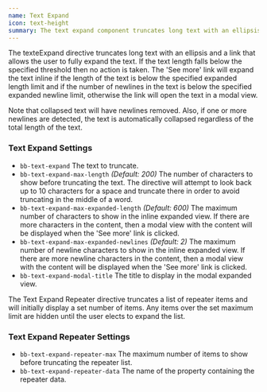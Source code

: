 ```yaml
---
name: Text Expand
icon: text-height
summary: The text expand component truncates long text with an ellipsis and a link that users can click to expand the text.
---
```


The texteExpand directive truncates long text with an ellipsis and a link that allows the user to fully expand the text. If the text length falls below the specified threshold then no action is taken. The 'See more' link will expand the text inline if the length of the text is below the specified expanded length limit and if the number of newlines in the text is below the specified expanded newline limit, otherwise the link will open the text in a modal view.

Note that collapsed text will have newlines removed. Also, if one or more newlines are detected, the text is automatically collapsed regardless of the total length of the text.

### Text Expand Settings ###

 - `bb-text-expand` The text to truncate.
 - `bb-text-expand-max-length` *(Default: 200)* The number of characters to show before truncating the text. The directive will attempt to look back up to 10 characters for a space and truncate there in order to avoid truncating in the middle of a word.
 - `bb-text-expand-max-expanded-length` *(Default: 600)* The maximum number of characters to show in the inline expanded view. If there are more characters in the content, then a modal view with the content will be displayed when the 'See more' link is clicked.
 - `bb-text-expand-max-expanded-newlines` *(Default: 2)* The maximum number of newline characters to show in the inline expanded view. If there are more newline characters in the content, then a modal view with the content will be displayed when the 'See more' link is clicked.
 - `bb-text-expand-modal-title` The title to display in the modal expanded view.

The Text Expand Repeater directive truncates a list of repeater items and will initially display a set number of items. Any items over the set maximum limit are hidden until the user elects to expand the list.

### Text Expand Repeater Settings ###

- `bb-text-expand-repeater-max` The maximum number of items to show before truncating the repeater list.
- `bb-text-expand-repeater-data` The name of the property containing the repeater data.